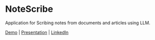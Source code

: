 # NoteScribe

Application for Scribing notes from documents and articles using LLM.

[Demo](https://colab.research.google.com/drive/1frOqkib1uqTyZCfgMr9TmD_nytEULkYY#scrollTo=pSYkoUN3fYnU) |
[Presentation](https://www.canva.com/design/DAFjQksiFYw/_fVEnnzGdOQkRvKeTj4Jdw/edit?utm_content=DAFjQksiFYw&utm_campaign=designshare&utm_medium=link2&utm_source=sharebutton) |
[LinkedIn](https://www.linkedin.com/posts/bards-ai_hackathon-university-innovation-activity-7065281878542475264-Y_Ce?utm_source=share&utm_medium=member_desktop)
